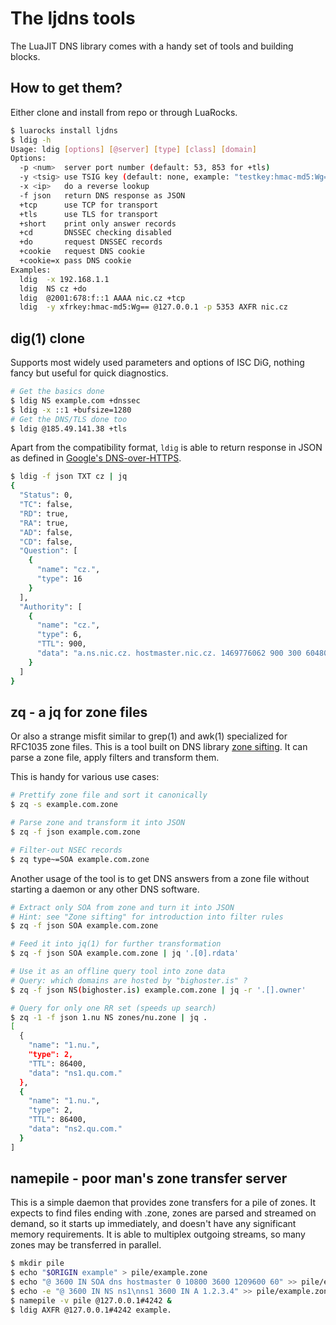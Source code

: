 The ljdns tools
===============

The LuaJIT DNS library comes with a handy set of tools and building blocks.

How to get them?
----------------

Either clone and install from repo or through LuaRocks.

```bash
$ luarocks install ljdns
$ ldig -h
Usage: ldig [options] [@server] [type] [class] [domain]
Options:
  -p <num>  server port number (default: 53, 853 for +tls)
  -y <tsig> use TSIG key (default: none, example: "testkey:hmac-md5:Wg==")
  -x <ip>   do a reverse lookup
  -f json   return DNS response as JSON
  +tcp      use TCP for transport
  +tls      use TLS for transport
  +short    print only answer records
  +cd       DNSSEC checking disabled
  +do       request DNSSEC records
  +cookie   request DNS cookie
  +cookie=x pass DNS cookie
Examples:
  ldig	-x 192.168.1.1
  ldig	NS cz +do
  ldig	@2001:678:f::1 AAAA nic.cz +tcp
  ldig	-y xfrkey:hmac-md5:Wg== @127.0.0.1 -p 5353 AXFR nic.cz
```

dig(1) clone
------------

Supports most widely used parameters and options of ISC DiG, nothing fancy but useful
for quick diagnostics.

```bash
# Get the basics done
$ ldig NS example.com +dnssec
$ ldig -x ::1 +bufsize=1280
# Get the DNS/TLS done too
$ ldig @185.49.141.38 +tls
```

Apart from the compatibility format, `ldig` is able to return response in JSON as defined in [Google's DNS-over-HTTPS](https://developers.google.com/speed/public-dns/docs/dns-over-https).

```bash
$ ldig -f json TXT cz | jq
{
  "Status": 0,
  "TC": false,
  "RD": true,
  "RA": true,
  "AD": false,
  "CD": false,
  "Question": [
    {
      "name": "cz.",
      "type": 16
    }
  ],
  "Authority": [
    {
      "name": "cz.",
      "type": 6,
      "TTL": 900,
      "data": "a.ns.nic.cz. hostmaster.nic.cz. 1469776062 900 300 604800 900"
    }
  ]
}
```

zq - a jq for zone files
------------------------

Or also a strange misfit similar to grep(1) and awk(1) specialized for RFC1035 zone files.
This is a tool built on DNS library [zone sifting](../README.md).
It can parse a zone file, apply filters and transform them.

This is handy for various use cases:

```bash
# Prettify zone file and sort it canonically
$ zq -s example.com.zone

# Parse zone and transform it into JSON
$ zq -f json example.com.zone

# Filter-out NSEC records
$ zq type~=SOA example.com.zone
```

Another usage of the tool is to get DNS answers from a zone file
without starting a daemon or any other DNS software.

```bash
# Extract only SOA from zone and turn it into JSON
# Hint: see "Zone sifting" for introduction into filter rules
$ zq -f json SOA example.com.zone

# Feed it into jq(1) for further transformation
$ zq -f json SOA example.com.zone | jq '.[0].rdata'

# Use it as an offline query tool into zone data
# Query: which domains are hosted by "bighoster.is" ?
$ zq -f json NS(bighoster.is) example.com.zone | jq -r '.[].owner'

# Query for only one RR set (speeds up search)
$ zq -1 -f json 1.nu NS zones/nu.zone | jq .
[
  {
    "name": "1.nu.",
    "type": 2,
    "TTL": 86400,
    "data": "ns1.qu.com."
  },
  {
    "name": "1.nu.",
    "type": 2,
    "TTL": 86400,
    "data": "ns2.qu.com."
  }
]
```

namepile - poor man's zone transfer server
------------------------------------------

This is a simple daemon that provides zone transfers for a pile of zones.
It expects to find files ending with .zone, zones are parsed and streamed on demand,
so it starts up immediately, and doesn't have any significant memory requirements.
It is able to multiplex outgoing streams, so many zones may be transferred in parallel.

```bash
$ mkdir pile
$ echo "$ORIGIN example" > pile/example.zone
$ echo "@ 3600 IN SOA dns hostmaster 0 10800 3600 1209600 60" >> pile/example.zone
$ echo -e "@ 3600 IN NS ns1\nns1 3600 IN A 1.2.3.4" >> pile/example.zone
$ namepile -v pile @127.0.0.1#4242 &
$ ldig AXFR @127.0.0.1#4242 example.
```
